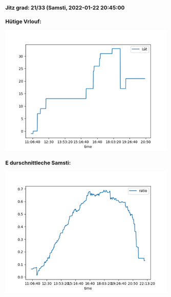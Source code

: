 ### Jitz grad: 21/33 (Samsti, 2022-01-22 20:45:00

### Hütige Vrlouf:
![Graph](Today.png)

### E durschnittleche Samsti:
![Graph](Samsti.png)